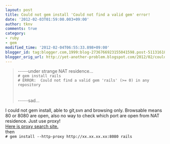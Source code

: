 ```yaml
---
layout: post
title: Could not gem install 'Could not find a valid gem' error!
date: '2012-02-03T01:59:00.003+09:00'
author: tknv
comments: true
category:
- ruby
- gem
modified_time: '2012-02-04T06:55:33.898+09:00'
blogger_id: tag:blogger.com,1999:blog-2736766923155041598.post-5113161879546480824
blogger_orig_url: http://yet-another-problem.blogspot.com/2012/02/could-not-gem-install-could-not-find.html
---
```


<blockquote><p>-----under strange NAT residence...<br /><code># gem install rails<br /># ERROR:  Could not find a valid gem 'rails' (&gt;= 0) in any repository<br /></code><br /><br />-----sad...</p></blockquote>I could not gem install, able to git,svn and browsing only. Browsable means 80 or 8080 are open, also no way to check which port are open from NAT residence. Just use proxy!<br /><a href="http://www.cybersyndrome.net/cgi-bin/search.cgi">Here is proxy search site.</a><br />then<br /><code># gem install --http-proxy http://xx.xx.xx.xx:8080 rails</code>
